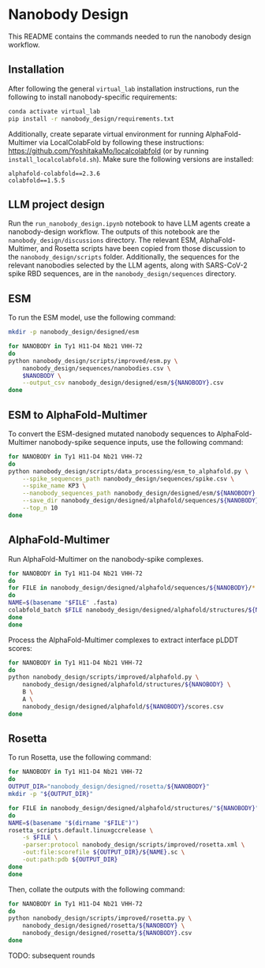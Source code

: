 # Nanobody Design

This README contains the commands needed to run the nanobody design workflow.


## Installation

After following the general `virtual_lab` installation instructions, run the following to install nanobody-specific requirements:

```bash
conda activate virtual_lab
pip install -r nanobody_design/requirements.txt
```

Additionally, create separate virtual environment for running AlphaFold-Multimer via LocalColabFold by following these instructions: https://github.com/YoshitakaMo/localcolabfold (or by running `install_localcolabfold.sh`). Make sure the following versions are installed:

```
alphafold-colabfold==2.3.6
colabfold==1.5.5
```


## LLM project design

Run the `run_nanobody_design.ipynb` notebook to have LLM agents create a nanobody-design workflow. The outputs of this notebook are the `nanobody_design/discussions` directory. The relevant ESM, AlphaFold-Multimer, and Rosetta scripts have been copied from those discussion to the `nanobody_design/scripts` folder. Additionally, the sequences for the relevant nanobodies selected by the LLM agents, along with SARS-CoV-2 spike RBD sequences, are in the `nanobody_design/sequences` directory.


## ESM

To run the ESM model, use the following command:

```bash
mkdir -p nanobody_design/designed/esm

for NANOBODY in Ty1 H11-D4 Nb21 VHH-72
do
python nanobody_design/scripts/improved/esm.py \
    nanobody_design/sequences/nanobodies.csv \
    $NANOBODY \
    --output_csv nanobody_design/designed/esm/${NANOBODY}.csv
done
```


## ESM to AlphaFold-Multimer

To convert the ESM-designed mutated nanobody sequences to AlphaFold-Multimer nanobody-spike sequence inputs, use the following command:

```bash
for NANOBODY in Ty1 H11-D4 Nb21 VHH-72
do
python nanobody_design/scripts/data_processing/esm_to_alphafold.py \
    --spike_sequences_path nanobody_design/sequences/spike.csv \
    --spike_name KP3 \
    --nanobody_sequences_path nanobody_design/designed/esm/${NANOBODY}.csv \
    --save_dir nanobody_design/designed/alphafold/sequences/${NANOBODY} \
    --top_n 10
done
````


## AlphaFold-Multimer

Run AlphaFold-Multimer on the nanobody-spike complexes.

```bash
for NANOBODY in Ty1 H11-D4 Nb21 VHH-72
do
for FILE in nanobody_design/designed/alphafold/sequences/${NANOBODY}/*.fasta
do
NAME=$(basename "$FILE" .fasta)
colabfold_batch $FILE nanobody_design/designed/alphafold/structures/${NANOBODY}/$NAME
done
done
```

Process the AlphaFold-Multimer complexes to extract interface pLDDT scores:

```bash
for NANOBODY in Ty1 H11-D4 Nb21 VHH-72
do
python nanobody_design/scripts/improved/alphafold.py \
    nanobody_design/designed/alphafold/structures/${NANOBODY} \
    B \
    A \
    nanobody_design/designed/alphafold/${NANOBODY}/scores.csv
done
```


## Rosetta

To run Rosetta, use the following command:

```bash
for NANOBODY in Ty1 H11-D4 Nb21 VHH-72
do
OUTPUT_DIR="nanobody_design/designed/rosetta/${NANOBODY}"
mkdir -p "${OUTPUT_DIR}"

for FILE in nanobody_design/designed/alphafold/structures/"${NANOBODY}"/*/*unrelaxed_rank_001*.pdb
do
NAME=$(basename "$(dirname "$FILE")")
rosetta_scripts.default.linuxgccrelease \
    -s $FILE \
    -parser:protocol nanobody_design/scripts/improved/rosetta.xml \
    -out:file:scorefile ${OUTPUT_DIR}/${NAME}.sc \
    -out:path:pdb ${OUTPUT_DIR}
done
done
```

Then, collate the outputs with the following command:

```bash
for NANOBODY in Ty1 H11-D4 Nb21 VHH-72
do
python nanobody_design/scripts/improved/rosetta.py \
    nanobody_design/designed/rosetta/${NANOBODY} \
    nanobody_design/designed/rosetta/${NANOBODY}.csv
done
```

TODO: subsequent rounds
